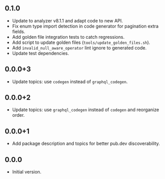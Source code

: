 ## 0.1.0

- Update to analyzer v8.1.1 and adapt code to new API.
- Fix enum type import detection in code generator for pagination extra fields.
- Add golden file integration tests to catch regressions.
- Add script to update golden files (`tools/update_golden_files.sh`).
- Add `invalid_null_aware_operator` lint ignore to generated code.
- Update test dependencies.

## 0.0.0+3

- Update topics: use `codegen` instead of `graphql_codegen`.

## 0.0.0+2

- Update topics: use `graphql_codegen` instead of `codegen` and reorganize
  order.

## 0.0.0+1

- Add package description and topics for better pub.dev discoverability.

## 0.0.0

- Initial version.
